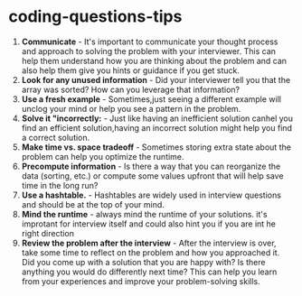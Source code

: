 # coding-questions-tips

1. **Communicate** - It's important to communicate your thought process and approach to solving the problem with your interviewer. This can help them understand how you are thinking about the problem and can also help them give you hints or guidance if you get stuck.
2. **Look for any unused information** - Did your interviewer tell you that the array was sorted? How can you leverage that information?
3. **Use a fresh example** - Sometimes,just seeing a different example will unclog your mind or help you see a pattern in the problem.
4. **Solve it "incorrectly:** - Just like having an inefficient solution canhel you find an efficient solution,having an incorrect solution might help you find a correct solution.
5. **Make time vs. space tradeoff** - Sometimes storing extra state about the problem can help you optimize the runtime.
6. **Precompute information** - Is there a way that you can reorganize the data (sorting, etc.) or compute some values upfront that will help save time in the long run?
7. **Use a hashtable.** - Hashtables are widely used in interview questions and should be at the top of your mind.
8. **Mind the runtime** - always mind the runtime of your solutions. it's improtant for interview itself and could also hint you if you are int he right direction
9. **Review the problem after the interview** - After the interview is over, take some time to reflect on the problem and how you approached it. Did you come up with a solution that you are happy with? Is there anything you would do differently next time? This can help you learn from your experiences and improve your problem-solving skills.
